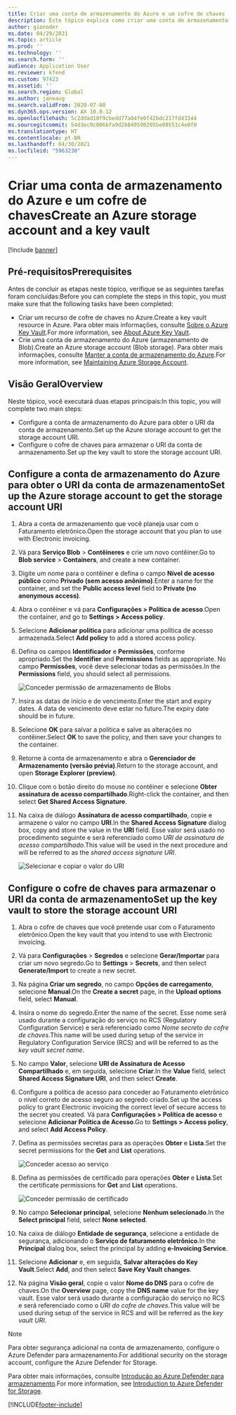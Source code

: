 ```yaml
---
title: Criar uma conta de armazenamento do Azure e um cofre de chaves
description: Este tópico explica como criar uma conta de armazenamento do Azure e um cofre de chaves.
author: gionoder
ms.date: 04/29/2021
ms.topic: article
ms.prod: ''
ms.technology: ''
ms.search.form: ''
audience: Application User
ms.reviewer: kfend
ms.custom: 97423
ms.assetid: ''
ms.search.region: Global
ms.author: janeaug
ms.search.validFrom: 2020-07-08
ms.dyn365.ops.version: AX 10.0.12
ms.openlocfilehash: 5c2ddad10f9cbedd77a04fe0f42bdc217fd43344
ms.sourcegitcommit: 54d3ec0c006bfa9d2b849590205be08551c4e0f0
ms.translationtype: HT
ms.contentlocale: pt-BR
ms.lasthandoff: 04/30/2021
ms.locfileid: "5963230"
---
```

# <a name="create-an-azure-storage-account-and-a-key-vault"></a><span data-ttu-id="433a4-103">Criar uma conta de armazenamento do Azure e um cofre de chaves</span><span class="sxs-lookup"><span data-stu-id="433a4-103">Create an Azure storage account and a key vault</span></span>

[!include [banner](../includes/banner.md)]

## <a name="prerequisites"></a><span data-ttu-id="433a4-104">Pré-requisitos</span><span class="sxs-lookup"><span data-stu-id="433a4-104">Prerequisites</span></span>

<span data-ttu-id="433a4-105">Antes de concluir as etapas neste tópico, verifique se as seguintes tarefas foram concluídas:</span><span class="sxs-lookup"><span data-stu-id="433a4-105">Before you can complete the steps in this topic, you must make sure that the following tasks have been completed:</span></span>

- <span data-ttu-id="433a4-106">Criar um recurso de cofre de chaves no Azure.</span><span class="sxs-lookup"><span data-stu-id="433a4-106">Create a key vault resource in Azure.</span></span> <span data-ttu-id="433a4-107">Para obter mais informações, consulte [Sobre o Azure Key Vault](/azure/key-vault/general/overview).</span><span class="sxs-lookup"><span data-stu-id="433a4-107">For more information, see [About Azure Key Vault](/azure/key-vault/general/overview).</span></span>
- <span data-ttu-id="433a4-108">Crie uma conta de armazenamento do Azure (armazenamento de Blob).</span><span class="sxs-lookup"><span data-stu-id="433a4-108">Create an Azure storage account (Blob storage).</span></span> <span data-ttu-id="433a4-109">Para obter mais informações, consulte [Manter a conta de armazenamento do Azure](/azure/storage/blobs/).</span><span class="sxs-lookup"><span data-stu-id="433a4-109">For more information, see [Maintaining Azure Storage Account](/azure/storage/blobs/).</span></span>

## <a name="overview"></a><span data-ttu-id="433a4-110">Visão Geral</span><span class="sxs-lookup"><span data-stu-id="433a4-110">Overview</span></span>

<span data-ttu-id="433a4-111">Neste tópico, você executará duas etapas principais:</span><span class="sxs-lookup"><span data-stu-id="433a4-111">In this topic, you will complete two main steps:</span></span>

- <span data-ttu-id="433a4-112">Configure a conta de armazenamento do Azure para obter o URI da conta de armazenamento.</span><span class="sxs-lookup"><span data-stu-id="433a4-112">Set up the Azure storage account to get the storage account URI.</span></span>
- <span data-ttu-id="433a4-113">Configure o cofre de chaves para armazenar o URI da conta de armazenamento.</span><span class="sxs-lookup"><span data-stu-id="433a4-113">Set up the key vault to store the storage account URI.</span></span>

## <a name="set-up-the-azure-storage-account-to-get-the-storage-account-uri"></a><span data-ttu-id="433a4-114">Configure a conta de armazenamento do Azure para obter o URI da conta de armazenamento</span><span class="sxs-lookup"><span data-stu-id="433a4-114">Set up the Azure storage account to get the storage account URI</span></span>

1. <span data-ttu-id="433a4-115">Abra a conta de armazenamento que você planeja usar com o Faturamento eletrônico.</span><span class="sxs-lookup"><span data-stu-id="433a4-115">Open the storage account that you plan to use with Electronic invoicing.</span></span>
2. <span data-ttu-id="433a4-116">Vá para **Serviço Blob** \> **Contêineres** e crie um novo contêiner.</span><span class="sxs-lookup"><span data-stu-id="433a4-116">Go to **Blob service** \> **Containers**, and create a new container.</span></span>
3. <span data-ttu-id="433a4-117">Digite um nome para o contêiner e defina o campo **Nível de acesso público** como **Privado (sem acesso anônimo)**.</span><span class="sxs-lookup"><span data-stu-id="433a4-117">Enter a name for the container, and set the **Public access level** field to **Private (no anonymous access)**.</span></span>
4. <span data-ttu-id="433a4-118">Abra o contêiner e vá para **Configurações \> Política de acesso**.</span><span class="sxs-lookup"><span data-stu-id="433a4-118">Open the container, and go to **Settings \> Access policy**.</span></span>
5. <span data-ttu-id="433a4-119">Selecione **Adicionar política** para adicionar uma política de acesso armazenada.</span><span class="sxs-lookup"><span data-stu-id="433a4-119">Select **Add policy** to add a stored access policy.</span></span>
6. <span data-ttu-id="433a4-120">Defina os campos **Identificador** e **Permissões**, conforme apropriado.</span><span class="sxs-lookup"><span data-stu-id="433a4-120">Set the **Identifier** and **Permissions** fields as appropriate.</span></span> <span data-ttu-id="433a4-121">No campo **Permissões**, você deve selecionar todas as permissões.</span><span class="sxs-lookup"><span data-stu-id="433a4-121">In the **Permissions** field, you should select all permissions.</span></span>

    ![Conceder permissão de armazenamento de Blobs](media/e-Invoicing-services-create-azure-resources-grant-blob-permissions.png)

7. <span data-ttu-id="433a4-123">Insira as datas de início e de vencimento.</span><span class="sxs-lookup"><span data-stu-id="433a4-123">Enter the start and expiry dates.</span></span> <span data-ttu-id="433a4-124">A data de vencimento deve estar no futuro.</span><span class="sxs-lookup"><span data-stu-id="433a4-124">The expiry date should be in future.</span></span>
8. <span data-ttu-id="433a4-125">Selecione **OK** para salvar a política e salve as alterações no contêiner.</span><span class="sxs-lookup"><span data-stu-id="433a4-125">Select **OK** to save the policy, and then save your changes to the container.</span></span>
9. <span data-ttu-id="433a4-126">Retorne à conta de armazenamento e abra o **Gerenciador de Armazenamento (versão prévia)**.</span><span class="sxs-lookup"><span data-stu-id="433a4-126">Return to the storage account, and open **Storage Explorer (preview)**.</span></span>
10. <span data-ttu-id="433a4-127">Clique com o botão direito do mouse no contêiner e selecione **Obter assinatura de acesso compartilhado**.</span><span class="sxs-lookup"><span data-stu-id="433a4-127">Right-click the container, and then select **Get Shared Access Signature**.</span></span>
11. <span data-ttu-id="433a4-128">Na caixa de diálogo **Assinatura de acesso compartilhado**, copie e armazene o valor no campo **URI**.</span><span class="sxs-lookup"><span data-stu-id="433a4-128">In the **Shared Access Signature** dialog box, copy and store the value in the **URI** field.</span></span> <span data-ttu-id="433a4-129">Esse valor será usado no procedimento seguinte e será referenciado como *URI de assinatura de acesso compartilhado*.</span><span class="sxs-lookup"><span data-stu-id="433a4-129">This value will be used in the next procedure and will be referred to as the *shared access signature URI*.</span></span>

    ![Selecionar e copiar o valor do URI](media/e-Invoicing-services-create-azure-resources-select-and-copy-uri.png)

## <a name="set-up-the-key-vault-to-store-the-storage-account-uri"></a><span data-ttu-id="433a4-131">Configure o cofre de chaves para armazenar o URI da conta de armazenamento</span><span class="sxs-lookup"><span data-stu-id="433a4-131">Set up the key vault to store the storage account URI</span></span>

1. <span data-ttu-id="433a4-132">Abra o cofre de chaves que você pretende usar com o Faturamento eletrônico.</span><span class="sxs-lookup"><span data-stu-id="433a4-132">Open the key vault that you intend to use with Electronic invoicing.</span></span>
2. <span data-ttu-id="433a4-133">Vá para **Configurações** \> **Segredos** e selecione **Gerar/Importar** para criar um novo segredo.</span><span class="sxs-lookup"><span data-stu-id="433a4-133">Go to **Settings** \> **Secrets**, and then select **Generate/Import** to create a new secret.</span></span>
3. <span data-ttu-id="433a4-134">Na página **Criar um segredo**, no campo **Opções de carregamento**, selecione **Manual**.</span><span class="sxs-lookup"><span data-stu-id="433a4-134">On the **Create a secret** page, in the **Upload options** field, select **Manual**.</span></span>
4. <span data-ttu-id="433a4-135">Insira o nome do segredo.</span><span class="sxs-lookup"><span data-stu-id="433a4-135">Enter the name of the secret.</span></span> <span data-ttu-id="433a4-136">Esse nome será usado durante a configuração do serviço no RCS (Regulatory Configuration Service) e será referenciado como *Nome secreto do cofre de chaves*.</span><span class="sxs-lookup"><span data-stu-id="433a4-136">This name will be used during setup of the service in Regulatory Configuration Service (RCS) and will be referred to as the *key vault secret name*.</span></span>
5. <span data-ttu-id="433a4-137">No campo **Valor**, selecione **URI de Assinatura de Acesso Compartilhado** e, em seguida, selecione **Criar**.</span><span class="sxs-lookup"><span data-stu-id="433a4-137">In the **Value** field, select **Shared Access Signature URI**, and then select **Create**.</span></span>
6. <span data-ttu-id="433a4-138">Configure a política de acesso para conceder ao Faturamento eletrônico o nível correto de acesso seguro ao segredo criado.</span><span class="sxs-lookup"><span data-stu-id="433a4-138">Set up the access policy to grant Electronic invoicing the correct level of secure access to the secret you created.</span></span> <span data-ttu-id="433a4-139">Vá para **Configurações \> Política de acesso** e selecione **Adicionar Política de Acesso**.</span><span class="sxs-lookup"><span data-stu-id="433a4-139">Go to **Settings \> Access policy**, and select **Add Access Policy**.</span></span>
7. <span data-ttu-id="433a4-140">Defina as permissões secretas para as operações **Obter** e **Lista**.</span><span class="sxs-lookup"><span data-stu-id="433a4-140">Set the secret permissions for the **Get** and **List** operations.</span></span>

    ![Conceder acesso ao serviço](media/e-Invoicing-services-create-azure-resources-grant-service-access.png)

8. <span data-ttu-id="433a4-142">Defina as permissões de certificado para operações **Obter** e **Lista**.</span><span class="sxs-lookup"><span data-stu-id="433a4-142">Set the certificate permissions for **Get** and **List** operations.</span></span>

    ![Conceder permissão de certificado](media/e-Invoicing-services-create-azure-resources-grant-certificate-permission.png)

9. <span data-ttu-id="433a4-144">No campo **Selecionar principal**, selecione **Nenhum selecionado**.</span><span class="sxs-lookup"><span data-stu-id="433a4-144">In the **Select principal** field, select **None selected**.</span></span>
10. <span data-ttu-id="433a4-145">Na caixa de diálogo **Entidade de segurança**, selecione a entidade de segurança, adicionando o **Serviço de faturamento eletrônico**.</span><span class="sxs-lookup"><span data-stu-id="433a4-145">In the **Principal** dialog box, select the principal by adding **e-Invoicing Service**.</span></span>
11. <span data-ttu-id="433a4-146">Selecione **Adicionar** e, em seguida, **Salvar alterações do Key Vault**.</span><span class="sxs-lookup"><span data-stu-id="433a4-146">Select **Add**, and then select **Save Key Vault changes**.</span></span>
12. <span data-ttu-id="433a4-147">Na página **Visão geral**, copie o valor **Nome do DNS** para o cofre de chaves.</span><span class="sxs-lookup"><span data-stu-id="433a4-147">On the **Overview** page, copy the **DNS name** value for the key vault.</span></span> <span data-ttu-id="433a4-148">Esse valor será usado durante a configuração do serviço no RCS e será referenciado como o *URI do cofre de chaves*.</span><span class="sxs-lookup"><span data-stu-id="433a4-148">This value will be used during setup of the service in RCS and will be referred as the *key vault URI*.</span></span>

> [!NOTE]
> <span data-ttu-id="433a4-149">Para obter segurança adicional na conta de armazenamento, configure o Azure Defender para armazenamento.</span><span class="sxs-lookup"><span data-stu-id="433a4-149">For additional security on the storage account, configure the Azure Defender for Storage.</span></span>
> 
> <span data-ttu-id="433a4-150">Para obter mais informações, consulte [Introdução ao Azure Defender para armazenamento](/azure/security-center/defender-for-storage-introduction).</span><span class="sxs-lookup"><span data-stu-id="433a4-150">For more information, see [Introduction to Azure Defender for Storage](/azure/security-center/defender-for-storage-introduction).</span></span>


[!INCLUDE[footer-include](../../includes/footer-banner.md)]
